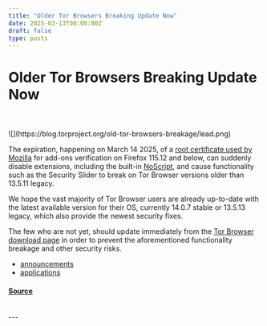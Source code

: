 ```yaml
---
title: "Older Tor Browsers Breaking Update Now"
date: 2025-03-13T00:00:00Z
draft: false
type: posts
---
```

# Older Tor Browsers Breaking Update Now

<br/>

<br/>
  ![](https://blog.torproject.org/old-tor-browsers-breakage/lead.png)

The expiration, happening on March 14 2025, of a [root certificate used by Mozilla](https://support.mozilla.org/en-US/kb/root-certificate-expiration) for add-ons verification on Firefox 115.12 and below, can suddenly disable extensions, including the built-in [NoScript](https://noscript.net), and cause functionality such as the Security Slider to break on Tor Browser versions older than 13.5.11 legacy.

We hope the vast majority of Tor Browser users are already up-to-date with the latest available version for their OS, currently 14.0.7 stable or 13.5.13 legacy, which also provide the newest security fixes.

The few who are not yet, should update immediately from the [Tor Browser download page](https://www.torproject.org/download/) in order to prevent the aforementioned functionality breakage and other security risks.

-   [announcements](https://blog.torproject.org/category/announcements)
-   [applications](https://blog.torproject.org/category/applications)

#### [Source](https://blog.torproject.org/old-tor-browsers-breakage/)

<br/>
---
